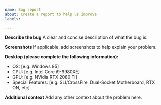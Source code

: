 ```yaml
---
name: Bug report
about: Create a report to help us improve
labels: 

---
```


**Describe the bug**
A clear and concise description of what the bug is.

**Screenshots**
If applicable, add screenshots to help explain your problem.

**Desktop (please complete the following information):**
 - OS: [e.g. Windows 95]
 - CPU: [e.g. Intel Core i9-9980XE]
 - GPU: [e.g.  NVidia RTX 2080 Ti]
 - Special Features: [e.g. SLI/CrossFire, Dual-Socket Motherboard, RTX ON, etc]

**Additional context**
Add any other context about the problem here.
